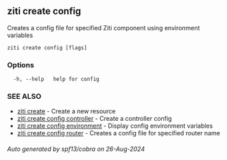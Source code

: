 ## ziti create config

Creates a config file for specified Ziti component using environment variables

```
ziti create config [flags]
```

### Options

```
  -h, --help   help for config
```

### SEE ALSO

* [ziti create](../create.md)	 - Create a new resource
* [ziti create config controller](controller/controller.md)	 - Create a controller config
* [ziti create config environment](environment/environment.md)	 - Display config environment variables
* [ziti create config router](router/router.md)	 - Creates a config file for specified router name

###### Auto generated by spf13/cobra on 26-Aug-2024
